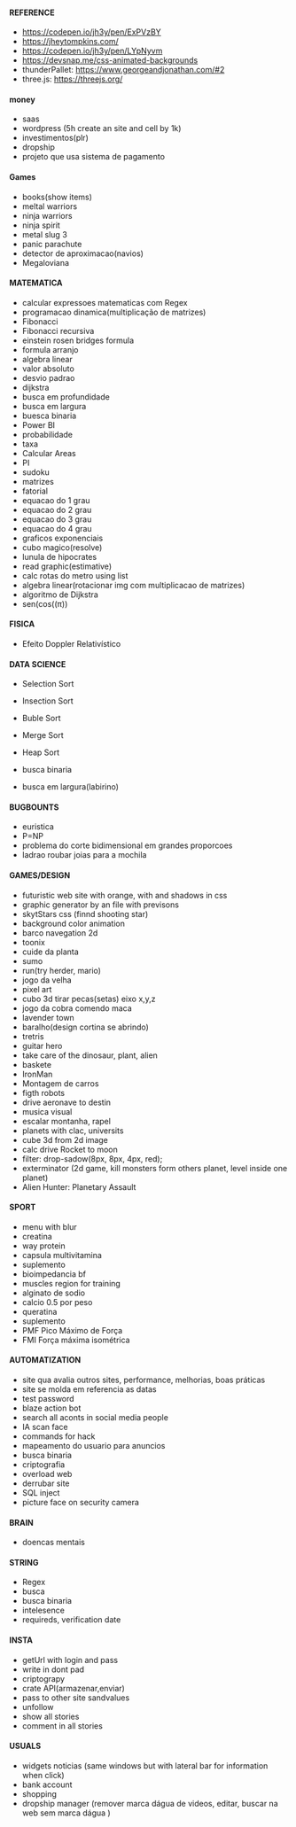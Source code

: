 #### REFERENCE
- https://codepen.io/jh3y/pen/ExPVzBY
- https://jheytompkins.com/
- https://codepen.io/jh3y/pen/LYpNyvm
- https://devsnap.me/css-animated-backgrounds
- thunderPallet: https://www.georgeandjonathan.com/#2
- three.js: https://threejs.org/

#### money
- saas
- wordpress (5h create an site and cell by 1k)
- investimentos(plr)
- dropship
- projeto que usa sistema de pagamento

#### Games
- books(show items)
- meltal warriors
- ninja warriors
- ninja spirit
- metal slug 3
- panic parachute
- detector de aproximacao(navios)
- Megaloviana

#### MATEMATICA
- calcular expressoes matematicas com Regex
- programacao dinamica(multiplicação de matrizes)
- Fibonacci
- Fibonacci recursiva
- einstein rosen bridges formula
- formula arranjo
- algebra linear
- valor absoluto
- desvio padrao
- dijkstra
- busca em profundidade
- busca em largura
- buesca binaria
- Power BI
- probabilidade
- taxa
- Calcular Areas
- PI
- sudoku
- matrizes
- fatorial
- equacao do 1 grau
- equacao do 2 grau
- equacao do 3 grau
- equacao do 4 grau
- graficos exponenciais
- cubo magico(resolve)
- lunula de hipocrates
- read graphic(estimative)
- calc rotas do metro using list
- algebra linear(rotacionar img com multiplicacao de matrizes)
- algoritmo de Dijkstra
- sen(cos((π))

#### FISICA
- Efeito Doppler Relativístico

#### DATA SCIENCE
- Selection Sort
- Insection Sort
- Buble Sort
- Merge Sort
- Heap Sort
- busca binaria

- busca em largura(labirino)


#### BUGBOUNTS
- euristica
- P=NP
- problema do corte bidimensional em grandes proporcoes
- ladrao roubar joias para a mochila

#### GAMES/DESIGN
- futuristic web site with orange, with and shadows in css  
- graphic generator by an file with previsons
- skytStars css (finnd shooting star)
- background color animation
- barco navegation 2d
- toonix
- cuide da planta
- sumo
- run(try herder, mario)
- jogo da velha
- pixel art
- cubo 3d tirar pecas(setas) eixo x,y,z
- jogo da cobra comendo maca
- lavender town
- baralho(design cortina se abrindo)
- tretris
- guitar hero
- take care of the dinosaur, plant, alien
- baskete
- IronMan
- Montagem de carros
- figth robots
- drive aeronave to destin
- musica visual
- escalar montanha, rapel
- planets with clac, universits
- cube 3d from 2d image
- calc drive Rocket to moon
- filter: drop-sadow(8px, 8px, 4px, red);
- exterminator (2d game, kill monsters form others planet, level inside one planet)
- Alien Hunter: Planetary Assault

#### SPORT
- menu with blur
- creatina
- way protein
- capsula multivitamina
- suplemento
- bioimpedancia bf
- muscles region for training
- alginato de sodio
- calcio 0.5 por peso
- queratina
- suplemento
- PMF Pico Máximo de Força
- FMI Força máxima isométrica

#### AUTOMATIZATION
- site qua avalia outros sites, performance, melhorias, boas práticas
- site se molda em referencia as datas
- test password
- blaze action bot
- search all aconts in social media people
- IA scan face
- commands for hack
- mapeamento do usuario para anuncios
- busca binaria
- criptografia
- overload web
- derrubar site
- SQL inject
- picture face on security camera

#### BRAIN
- doencas mentais

#### STRING
- Regex
- busca
- busca binaria
- intelesence
- requireds, verification date

#### INSTA
- getUrl with login and pass
- write in dont pad
- criptograpy
- crate API(armazenar,enviar)
- pass to other site sandvalues
- unfollow
- show all stories
- comment in all stories


#### USUALS
- widgets noticias (same windows but with lateral bar for information when click)
- bank account
- shopping
- dropship manager (remover marca dágua de videos, editar, buscar na web sem marca dágua )
